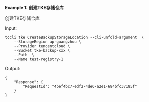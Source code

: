 **Example 1: 创建TKE存储仓库**

创建TKE存储仓库

Input: 

```
tccli tke CreateBackupStorageLocation --cli-unfold-argument  \
    --StorageRegion ap-guangzhou \
    --Provider tencentcloud \
    --Bucket tke-backup-xxx \
    --Path  \
    --Name test-registry-1
```

Output: 
```
{
    "Response": {
        "RequestId": "4bef4bc7-edf2-4de6-a2e1-684bfc37185f"
    }
}
```

